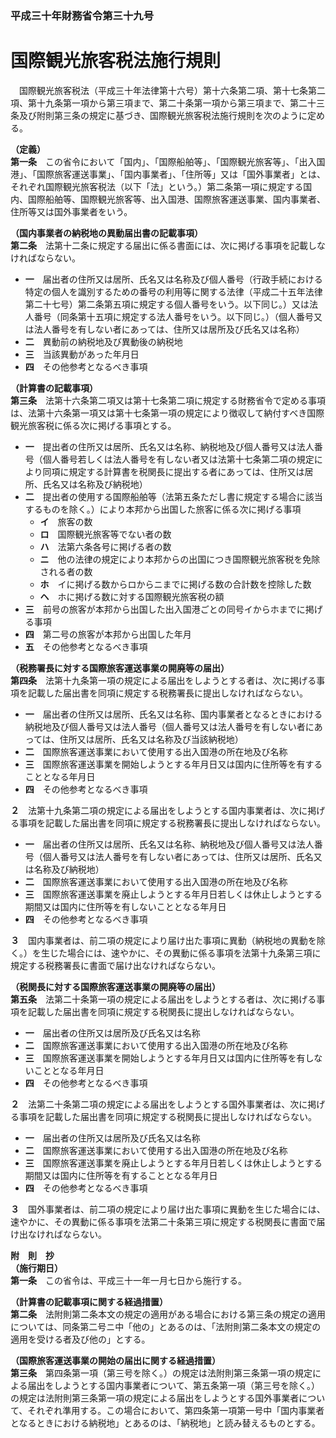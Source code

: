 ### 平成三十年財務省令第三十九号  
# 国際観光旅客税法施行規則  
　国際観光旅客税法（平成三十年法律第十六号）第十六条第二項、第十七条第二項、第十九条第一項から第三項まで、第二十条第一項から第三項まで、第二十三条及び附則第三条の規定に基づき、国際観光旅客税法施行規則を次のように定める。  
  
**（定義）**  
**第一条**　この省令において「国内」、「国際船舶等」、「国際観光旅客等」、「出入国港」、「国際旅客運送事業」、「国内事業者」、「住所等」又は「国外事業者」とは、それぞれ国際観光旅客税法（以下「法」という。）第二条第一項に規定する国内、国際船舶等、国際観光旅客等、出入国港、国際旅客運送事業、国内事業者、住所等又は国外事業者をいう。  
  
**（国内事業者の納税地の異動届出書の記載事項）**  
**第二条**　法第十二条に規定する届出に係る書面には、次に掲げる事項を記載しなければならない。  
* **一**　届出者の住所又は居所、氏名又は名称及び個人番号（行政手続における特定の個人を識別するための番号の利用等に関する法律（平成二十五年法律第二十七号）第二条第五項に規定する個人番号をいう。以下同じ。）又は法人番号（同条第十五項に規定する法人番号をいう。以下同じ。）（個人番号又は法人番号を有しない者にあっては、住所又は居所及び氏名又は名称）  
* **二**　異動前の納税地及び異動後の納税地  
* **三**　当該異動があった年月日  
* **四**　その他参考となるべき事項  
  
**（計算書の記載事項）**  
**第三条**　法第十六条第二項又は第十七条第二項に規定する財務省令で定める事項は、法第十六条第一項又は第十七条第一項の規定により徴収して納付すべき国際観光旅客税に係る次に掲げる事項とする。  
* **一**　提出者の住所又は居所、氏名又は名称、納税地及び個人番号又は法人番号（個人番号若しくは法人番号を有しない者又は法第十七条第二項の規定により同項に規定する計算書を税関長に提出する者にあっては、住所又は居所、氏名又は名称及び納税地）  
* **二**　提出者の使用する国際船舶等（法第五条ただし書に規定する場合に該当するものを除く。）により本邦から出国した旅客に係る次に掲げる事項  
	* **イ**　旅客の数  
	* **ロ**　国際観光旅客等でない者の数  
	* **ハ**　法第六条各号に掲げる者の数  
	* **ニ**　他の法律の規定により本邦からの出国につき国際観光旅客税を免除される者の数  
	* **ホ**　イに掲げる数からロからニまでに掲げる数の合計数を控除した数  
	* **ヘ**　ホに掲げる数に対する国際観光旅客税の額  
* **三**　前号の旅客が本邦から出国した出入国港ごとの同号イからホまでに掲げる事項  
* **四**　第二号の旅客が本邦から出国した年月  
* **五**　その他参考となるべき事項  
  
**（税務署長に対する国際旅客運送事業の開廃等の届出）**  
**第四条**　法第十九条第一項の規定による届出をしようとする者は、次に掲げる事項を記載した届出書を同項に規定する税務署長に提出しなければならない。  
* **一**　届出者の住所又は居所、氏名又は名称、国内事業者となるときにおける納税地及び個人番号又は法人番号（個人番号又は法人番号を有しない者にあっては、住所又は居所、氏名又は名称及び当該納税地）  
* **二**　国際旅客運送事業において使用する出入国港の所在地及び名称  
* **三**　国際旅客運送事業を開始しようとする年月日又は国内に住所等を有することとなる年月日  
* **四**　その他参考となるべき事項  
  
**２**　法第十九条第二項の規定による届出をしようとする国内事業者は、次に掲げる事項を記載した届出書を同項に規定する税務署長に提出しなければならない。  
* **一**　届出者の住所又は居所、氏名又は名称、納税地及び個人番号又は法人番号（個人番号又は法人番号を有しない者にあっては、住所又は居所、氏名又は名称及び納税地）  
* **二**　国際旅客運送事業において使用する出入国港の所在地及び名称  
* **三**　国際旅客運送事業を廃止しようとする年月日若しくは休止しようとする期間又は国内に住所等を有しないこととなる年月日  
* **四**　その他参考となるべき事項  
  
**３**　国内事業者は、前二項の規定により届け出た事項に異動（納税地の異動を除く。）を生じた場合には、速やかに、その異動に係る事項を法第十九条第三項に規定する税務署長に書面で届け出なければならない。  
  
**（税関長に対する国際旅客運送事業の開廃等の届出）**  
**第五条**　法第二十条第一項の規定による届出をしようとする者は、次に掲げる事項を記載した届出書を同項に規定する税関長に提出しなければならない。  
* **一**　届出者の住所又は居所及び氏名又は名称  
* **二**　国際旅客運送事業において使用する出入国港の所在地及び名称  
* **三**　国際旅客運送事業を開始しようとする年月日又は国内に住所等を有しないこととなる年月日  
* **四**　その他参考となるべき事項  
  
**２**　法第二十条第二項の規定による届出をしようとする国外事業者は、次に掲げる事項を記載した届出書を同項に規定する税関長に提出しなければならない。  
* **一**　届出者の住所又は居所及び氏名又は名称  
* **二**　国際旅客運送事業において使用する出入国港の所在地及び名称  
* **三**　国際旅客運送事業を廃止しようとする年月日若しくは休止しようとする期間又は国内に住所等を有することとなる年月日  
* **四**　その他参考となるべき事項  
  
**３**　国外事業者は、前二項の規定により届け出た事項に異動を生じた場合には、速やかに、その異動に係る事項を法第二十条第三項に規定する税関長に書面で届け出なければならない。  
  
**附　則　抄**  
**（施行期日）**  
**第一条**　この省令は、平成三十一年一月七日から施行する。  
  
**（計算書の記載事項に関する経過措置）**  
**第二条**　法附則第二条本文の規定の適用がある場合における第三条の規定の適用については、同条第二号ニ中「他の」とあるのは、「法附則第二条本文の規定の適用を受ける者及び他の」とする。  
  
**（国際旅客運送事業の開始の届出に関する経過措置）**  
**第三条**　第四条第一項（第三号を除く。）の規定は法附則第三条第一項の規定による届出をしようとする国内事業者について、第五条第一項（第三号を除く。）の規定は法附則第三条第一項の規定による届出をしようとする国外事業者について、それぞれ準用する。この場合において、第四条第一項第一号中「国内事業者となるときにおける納税地」とあるのは、「納税地」と読み替えるものとする。  
  
